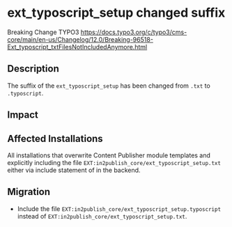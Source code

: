 # ext_typoscript_setup changed suffix

Breaking Change TYPO3 https://docs.typo3.org/c/typo3/cms-core/main/en-us/Changelog/12.0/Breaking-96518-Ext_typoscript_txtFilesNotIncludedAnymore.html

## Description

The suffix of the `ext_typoscript_setup` has been changed from `.txt` to `.typoscript`.

## Impact


## Affected Installations

All installations that overwrite Content Publisher module templates and explicitly including the file
`EXT:in2publish_core/ext_typoscript_setup.txt` either via include statement of in the backend.

## Migration

* Include the file `EXT:in2publish_core/ext_typoscript_setup.typoscript` instead of `EXT:in2publish_core/ext_typoscript_setup.txt`.
